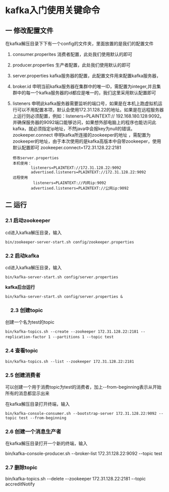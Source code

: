 # kafka入门使用关键命令

## 一 修改配置文件

在kafka解压目录下下有一个config的文件夹，里面放置的是我们的配置文件

1. consumer.properites 消费者配置，此处我们使用默认的即可

2. producer.properties 生产者配置，此处我们使用默认的即可

3. server.properties kafka服务器的配置，此配置文件用来配置kafka服务器，

4. broker.id 申明当前kafka服务器在集群中的唯一ID，需配置为integer,并且集群中的每一个kafka服务器的id都应是唯一的，我们这里采用默认配置即可

5. listeners 申明此kafka服务器需要监听的端口号，如果是在本机上跑虚拟机运行可以不用配置本项，默认会使用172.31.128.22的地址。如果是在远程服务器上运行则必须配置，例如：listeners=PLAINTEXT://
   192.168.180.128:9092。并确保服务器的9092端口能够访问，如果想外部电脑上的程序也能访问此kafka，就必须指定ip地址，不然java中会报key为null的错误。zookeeper.connect
   申明kafka所连接的zookeeper的地址 ，需配置为zookeeper的地址，由于本次使用的是kafka高版本中自带zookeeper，使用默认配置即可 zookeeper.connect=172.31.128.22:2181

   ```
   修改server.properties
   本机使用：
           listeners=PLAINTEXT://172.31.128.22:9092
           advertised.listeners=PLAINTEXT://172.31.128.22:9092 
   远程使用
    		listeners=PLAINTEXT://内网ip:9092
           advertised.listeners=PLAINTEXT://公网ip:9092 
   ```

## 二 运行

### 2.1 启动zookeeper

cd进入kafka解压目录，输入

```
bin/zookeeper-server-start.sh config/zookeeper.properties
```

### 2.2 启动kafka

cd进入kafka解压目录，输入

```
bin/kafka-server-start.sh config/server.properties
```

**kafka后台运行**

```
bin/kafka-server-start.sh config/server.properties &
```

### 　2.3 创建topic

创建一个名为test的topic

```
bin/kafka-topics.sh --create --zookeeper 172.31.128.22:2181 --replication-factor 1 --partitions 1 --topic test　
```

### 2.4 查看topic

`bin/kafka-topics.sh --list --zookeeper 172.31.128.22:2181`

### 2.5 创建消费者

可以创建一个用于消费topic为test的消费者，加上--from-beginning表示从开始所有的消息都显示出来

在kafka解压目录打开终端，输入

```
bin/kafka-console-consumer.sh --bootstrap-server 172.31.128.22:9092 --topic test --from-beginning
```

### 2.6 创建一个消息生产者

在kafka解压目录打开一个新的终端，输入

bin/kafka-console-producer.sh --broker-list 172.31.128.22:9092 --topic test

### 2.7 删除topic

bin/kafka-topics.sh --delete --zookeeper 172.31.128.22:2181 --topic accreditNotify
